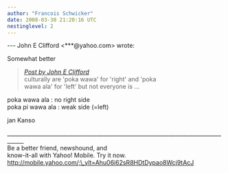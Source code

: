 ```yaml
---
author: "Francois Schwicker"
date: 2008-03-30 21:20:16 UTC
nestinglevel: 2
---
```

\--- John E Clifford <\*\*\*@yahoo.com> wrote:  
  
Somewhat better  

> [_Post by John E Clifford_](/US85m766/how-to-say-left-and-right#post3)  
> culturally are 'poka wawa' for 'right' and 'poka  
> wawa ala' for 'left' but not everyone is ...  
> 

poka wawa ala : no right side  
poka pi wawa ala : weak side (=left)  
  
jan Kanso  
  
  
  
\_\_\_\_\_\_\_\_\_\_\_\_\_\_\_\_\_\_\_\_\_\_\_\_\_\_\_\_\_\_\_\_\_\_\_\_\_\_\_\_\_\_\_\_\_\_\_\_\_\_\_\_\_\_\_\_\_\_\_\_\_\_\_\_\_\_\_\_\_\_\_\_\_\_\_\_\_\_\_\_\_\_\_\_  
Be a better friend, newshound, and  
know-it-all with Yahoo! Mobile. Try it now. http://mobile.yahoo.com/;\_ylt=Ahu06i62sR8HDtDypao8Wcj9tAcJ